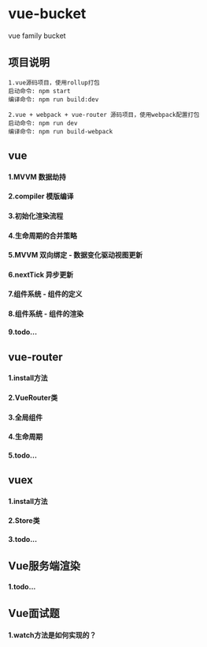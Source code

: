 # vue-bucket
vue family bucket

## 项目说明
```
1.vue源码项目，使用rollup打包
启动命令: npm start
编译命令: npm run build:dev

2.vue + webpack + vue-router 源码项目，使用webpack配置打包
启动命令: npm run dev
编译命令: npm run build-webpack
```

## vue
#### 1.MVVM 数据劫持
#### 2.compiler 模版编译
#### 3.初始化渲染流程
#### 4.生命周期的合并策略
#### 5.MVVM 双向绑定 - 数据变化驱动视图更新
#### 6.nextTick 异步更新
#### 7.组件系统 - 组件的定义
#### 8.组件系统 - 组件的渲染
#### 9.todo...

## vue-router
#### 1.install方法
#### 2.VueRouter类
#### 3.全局组件
#### 4.生命周期
#### 5.todo...

## vuex
#### 1.install方法
#### 2.Store类
#### 3.todo...

## Vue服务端渲染
#### 1.todo...

## Vue面试题
#### 1.watch方法是如何实现的？
